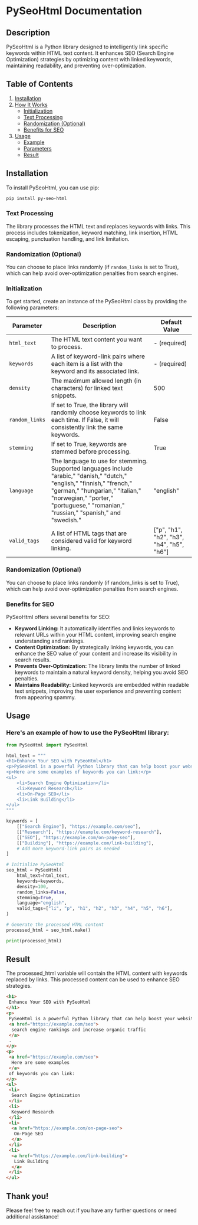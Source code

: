 

# PySeoHtml Documentation

## Description

PySeoHtml is a Python library designed to intelligently link specific keywords within HTML text content. It enhances SEO (Search Engine Optimization) strategies by optimizing content with linked keywords, maintaining readability, and preventing over-optimization.

## Table of Contents

1. [Installation](#installation)
2. [How It Works](#how-it-works)
    - [Initialization](#initialization)
    - [Text Processing](#text-processing)
    - [Randomization (Optional)](#randomization-optional)
    - [Benefits for SEO](#benefits-for-seo)
3. [Usage](#usage)
    - [Example](#example)
    - [Parameters](#parameters)
    - [Result](#result)


## Installation

To install PySeoHtml, you can use pip:

```bash
pip install py-seo-html
```

### Text Processing

The library processes the HTML text and replaces keywords with links. This process includes tokenization, keyword matching, link insertion, HTML escaping, punctuation handling, and link limitation.

### Randomization (Optional)

You can choose to place links randomly (if `random_links` is set to True), which can help avoid over-optimization penalties from search engines.

### Initialization

To get started, create an instance of the PySeoHtml class by providing the following parameters:

| Parameter      | Description                                                                                         | Default Value   |
|----------------|-----------------------------------------------------------------------------------------------------|-----------------|
| `html_text`    | The HTML text content you want to process.                                                         | - (required)    |
| `keywords`     | A list of keyword-link pairs where each item is a list with the keyword and its associated link. | - (required)    |
| `density`      | The maximum allowed length (in characters) for linked text snippets.                                 | 500             |
| `random_links` | If set to True, the library will randomly choose keywords to link each time. If False, it will consistently link the same keywords. | False  |
| `stemming`     | If set to True, keywords are stemmed before processing.                                            | True            |
| `language`     | The language to use for stemming. Supported languages include "arabic," "danish," "dutch," "english," "finnish," "french," "german," "hungarian," "italian," "norwegian," "porter," "portuguese," "romanian," "russian," "spanish," and "swedish." | "english"  |
| `valid_tags`   | A list of HTML tags that are considered valid for keyword linking.                                   | ["p", "h1", "h2", "h3", "h4", "h5", "h6"] |


### Randomization (Optional)
You can choose to place links randomly (if random_links is set to True), which can help avoid over-optimization penalties from search engines.

### Benefits for SEO
PySeoHtml offers several benefits for SEO:

* **Keyword Linking:** It automatically identifies and links keywords to relevant URLs within your HTML content, improving search engine understanding and rankings.
* **Content Optimization:** By strategically linking keywords, you can enhance the SEO value of your content and increase its visibility in search results.
* **Prevents Over-Optimization:** The library limits the number of linked keywords to maintain a natural keyword density, helping you avoid SEO penalties.
* **Maintains Readability:** Linked keywords are embedded within readable text snippets, improving the user experience and preventing content from appearing spammy.

## Usage
### Here's an example of how to use the PySeoHtml library:

```python
from PySeoHtml import PySeoHtml

html_text = """
<h1>Enhance Your SEO with PySeoHtml</h1>
<p>PySeoHtml is a powerful Python library that can help boost your website's SEO performance. By intelligently linking specific keywords within your content, you can improve search engine rankings and increase organic traffic.</p>
<p>Here are some examples of keywords you can link:</p>
<ul>
    <li>Search Engine Optimization</li>
    <li>Keyword Research</li>
    <li>On-Page SEO</li>
    <li>Link Building</li>
</ul>
"""

keywords = [
    [["Search Engine"], "https://example.com/seo"],
    [["Research"], "https://example.com/keyword-research"],
    [["SEO"], "https://example.com/on-page-seo"],
    [["Building"], "https://example.com/link-building"],
    # Add more keyword-link pairs as needed
]

# Initialize PySeoHtml
seo_html = PySeoHtml(
    html_text=html_text,
    keywords=keywords,
    density=100,
    random_links=False,
    stemming=True,
    language="english",
    valid_tags=["li", "p", "h1", "h2", "h3", "h4", "h5", "h6"],
)

# Generate the processed HTML content
processed_html = seo_html.make()

print(processed_html)
```

## Result
The processed_html variable will contain the HTML content with keywords replaced by links. This processed content can be used to enhance SEO strategies.

```html
<h1>
 Enhance Your SEO with PySeoHtml
</h1>
<p>
 PySeoHtml is a powerful Python library that can help boost your website's SEO performance. By intelligently linking specific keywords within your content, you can improve
 <a href="https://example.com/seo">
  search engine rankings and increase organic traffic
 </a>
 .
</p>
<p>
 <a href="https://example.com/seo">
  Here are some examples
 </a>
 of keywords you can link:
</p>
<ul>
 <li>
  Search Engine Optimization
 </li>
 <li>
  Keyword Research
 </li>
 <li>
  <a href="https://example.com/on-page-seo">
   On-Page SEO
  </a>
 </li>
 <li>
  <a href="https://example.com/link-building">
   Link Building
  </a>
 </li>
</ul>
```

## Thank you!
Please feel free to reach out if you have any further questions or need additional assistance!
